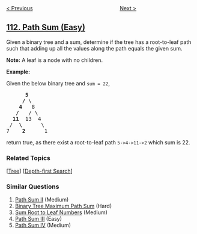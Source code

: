 <!--|This file generated by command(leetcode description); DO NOT EDIT.    |-->
<!--+----------------------------------------------------------------------+-->
<!--|@author    openset <openset.wang@gmail.com>                           |-->
<!--|@link      https://github.com/openset                                 |-->
<!--|@home      https://github.com/openset/leetcode                        |-->
<!--+----------------------------------------------------------------------+-->

[< Previous](../minimum-depth-of-binary-tree "Minimum Depth of Binary Tree")
　　　　　　　　　　　　　　　　
[Next >](../path-sum-ii "Path Sum II")

## [112. Path Sum (Easy)](https://leetcode.com/problems/path-sum "路径总和")

<p>Given a binary tree and a sum, determine if the tree has a root-to-leaf path such that adding up all the values along the path equals the given sum.</p>

<p><strong>Note:</strong>&nbsp;A leaf is a node with no children.</p>

<p><strong>Example:</strong></p>

<p>Given the below binary tree and <code>sum = 22</code>,</p>

<pre>
      <strong>5</strong>
     <strong>/</strong> \
    <strong>4</strong>   8
   <strong>/</strong>   / \
  <strong>11</strong>  13  4
 /  <strong>\</strong>      \
7    <strong>2</strong>      1
</pre>

<p>return true, as there exist a root-to-leaf path <code>5-&gt;4-&gt;11-&gt;2</code> which sum is 22.</p>

### Related Topics
  [[Tree](../../tag/tree/README.md)]
  [[Depth-first Search](../../tag/depth-first-search/README.md)]

### Similar Questions
  1. [Path Sum II](../path-sum-ii) (Medium)
  1. [Binary Tree Maximum Path Sum](../binary-tree-maximum-path-sum) (Hard)
  1. [Sum Root to Leaf Numbers](../sum-root-to-leaf-numbers) (Medium)
  1. [Path Sum III](../path-sum-iii) (Easy)
  1. [Path Sum IV](../path-sum-iv) (Medium)

